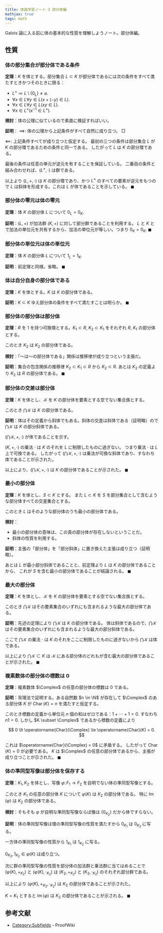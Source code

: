 ```yaml
---
title: 体論学習ノート 3 部分体編
mathjax: true
tags: math
---
```


Galois 論に入る前に体の基本的な性質を理解しようノート。部分体編。

## 性質

### 体の部分集合が部分体である条件

**定理**：$K$ を体とする。部分集合 $L \subset K$ が部分体であるには次の条件をすべて満たすときかつそのときに限る：

* $L^\times \coloneqq L \setminus \lbrace 0_L \rbrace \ne \varnothing.$
* $\forall x \in L \forall y \in L (x + (-y) \in L).$
* $\forall x \in L \forall y \in L (xy \in L).$
* $\forall x \in L^\times (x^{-1} \in L^\times).$

**検討**：体の公理に似ているので素直に検証すればいい。

**証明**：
$\implies\colon$ 体の公理から上記条件がすべて自然に成り立つ。
$\Box$

$\impliedby\colon$ 上記条件すべてが成り立つと仮定する。
最初の三つの条件は部分集合 $L$ が $K$ の部分環であるための条件と同一である。
したがって $L$ は $K$ の部分環である。

最後の条件は任意の単元が逆元を有することを保証している。
二番目の条件と組み合わせれば、$(L^\times, \cdot)$ は群である。

以上より $(L, +, \cdot)$ は $K$ の部分環であり、かつ $L^\times$ のすべての要素が逆元をもつので
$L$ は斜体を形成する。これは $L$ が体であることを示している。
$\blacksquare$

### 部分体の零元は体の零元

**定理**：体 $K$ の部分体 $L$ について $0_L = 0_K.$

**証明**：$(L, +)$ が加法群 $(K, +)$ に対して部分群であることを利用する。
$L$ と $K$ とで加法の単位元を共有するから、加法の単位元が等しい。つまり
$0_K = 0_K.$
$\blacksquare$

### 部分体の単位元は体の単位元

**定理**：体 $K$ の部分体 $L$ について $1_L = 1_K.$

**証明**：前定理と同様。省略。
$\blacksquare$

### 体は自分自身の部分体である

**定理**：$K$ を体とする。$K$ は $K$ の部分体である。

**証明**：$K \subset K$ ゆえ部分体の条件をすべて満たすことは明らか。
$\blacksquare$

### 部分体の部分体は部分体

**定理**：$R$ を 1 を持つ可換環とする。$K_1 \subset R,\;K_2 \subset K_1$ をそれぞれ $R,\;K_1$ の部分体とする。

このとき $K_2$ は $K_2$ の部分体である。

**検討**：「～は～の部分体である」関係は推移律が成り立つという主張だ。

**証明**：集合の包含関係の推移律 $K_2 \subset K_1 \subset R$
から $K_2 \subset R.$ あとは $K_2$ の定義より $K_2$ は $R$ の部分体である。
$\blacksquare$

### 部分体の交差は部分体

**定理**：$K$ を体とし、$\mathscr K$ を $K$ の部分体を要素とする空でない集合族とする。

このとき $\bigcap \mathscr K$ は $K$ の部分体である。

**証明**：体はその定義から斜体でもある。斜体の交差は斜体である（証明略）ので
$\bigcap \mathscr K$ は $K$ の部分斜体である。

$(\bigcap \mathscr K, +, \cdot)$ が体であることを示す。

$(K, +, \cdot)$ の乗法 $\cdot$ は $K$ のそれを $L$ に制限したものに過ぎない。
つまり乗法 $\cdot$ は $L$ 上で可換である。
したがって $(\bigcap \mathscr K, +, \cdot)$ は乗法が可換な斜体であり、すなわち体であることが示された。

以上により、$(\bigcap \mathscr K, +, \cdot)$ は $K$ の部分体であることが示された。
$\blacksquare$

### 最小の部分体

**定理**：$K$ を体とし、$S \subset K$ とする。
また $L \subset K$ を $S$ を部分集合として含むような部分体すべての交差集合とする。

このとき $L$ はそのような部分体のうち最小の部分体である。

**検討**：

* 最小の部分体の意味は、この真の部分体が存在しないということだ。
* 斜体の性質を利用する。

**証明**：主張の「部分体」を「部分斜体」に置き換えた主張は成り立つ（証明略）。

あとは $L$ が最小部分斜体であることと、前定理より $L$ は $K$ の部分体であることから、
これが $S$ を含む最小の部分体であることが結論される。
$\blacksquare$

### 最大の部分体

**定理**：$K$ を体とし、$\mathscr K$ を $K$ の部分体を要素とする空でない集合族とする。

このとき $\bigcap \mathscr K$ はその要素集合のいずれにも含まれるような最大の部分体である。

**証明**：先述の定理により $\bigcap \mathscr K$ は $K$ の部分体である。
体は斜体であるので、$\bigcap \mathscr K$ はその要素集合のいずれにも含まれるような最大の部分斜体である。

ここで $\bigcap \mathscr K$ の乗法 $\cdot$ は $K$ のそれをここに制限したものに過ぎないから
$\bigcap \mathscr K$ は体である。

以上により $\bigcap \mathscr K \subset K$ は $\mathscr K$ にある部分体のどれもが含む最大の部分体であることが示された。
$\blacksquare$

### 複素数体の部分体の標数は 0

**定理**：複素数体 $\Complex$ の任意の部分体の標数は 0 である。

**証明**：背理法で証明する。ある自然数 $n \in \N$ が存在して
$\Complex$ のある部分体 $K$ が $\operatorname{Char}(K) = n$ を満たすと仮定する。

このとき標数の定義から単位元 $n$ 個の和はゼロである：$1 + \dotsb + 1 = 0.$
すなわち $n1 = 0.$
しかし $K \subset \Complex$ であるから標数の定義により

$$
0 \lt \operatorname{Char}(\Complex) \le \operatorname{Char}(K) = 0.
$$

これは $\operatorname{Char}(\Complex) = 0$ に矛盾する。
したがって $\operatorname{Char}(K) = 0$ が必要である。
$K$ は $\Complex$ の任意の部分体であるから、主張が成り立つことが示された。
$\blacksquare$

### 体の準同型写像は部分体を保存する

**定理**：$K_1, K_2$ を体とし、写像 $\varphi\colon F_1 \longrightarrow F_2$
を自明でない体の準同型写像とする。

このとき $K_1$ の任意の部分体 $K$ について $\varphi(K)$ は $K_2$ の部分体である。
特に $\operatorname{Im}(\varphi)$ は $K_2$ の部分体である。

**検討**：そもそも $\varphi$ が自明な準同型写像ならば像は $\lbrace 0_{K_2} \rbrace$ だから体ですらない。

**証明**：体の準同型写像は環の準同型写像の性質を満たすから
$0_{K_1}$ は $0_{K_2}$ に写る。

一方体の準同型写像の性質から $1_{K_1}$ は $1_{K_2}$ に写る。

$0_{K_2}, 1_{K_2} \in \varphi(K)$ は成り立つ。

次に群の準同型写像の性質を部分体の加法群と乗法群に当てはめることで
$(\varphi(K), +_{K_2})$ と $(\varphi(K), \cdot_{K_2})$ は
$(K_2, +_{K_2})$ と $(K_2, \cdot_{K_2})$ のそれぞれ部分群である。

以上により $(\varphi(K), +_{K_2}, \cdot_{K_2})$ は $K_2$ の部分体であることが示された。

$K = K_1$ とすると $\operatorname{Im}(\varphi)$ は $K_2$ の部分体であることが示される。
$\blacksquare$

## 参考文献

* [Category:Subfields](https://proofwiki.org/wiki/Category:Subfields) - ProofWiki
